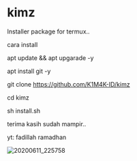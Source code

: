 # kimz
Installer package for termux..

cara install

apt update && apt upgarade -y

apt install git -y

git clone https://github.com/K1M4K-ID/kimz

cd kimz

sh install.sh

terima kasih sudah mampir..

yt: fadillah ramadhan

![20200611_225758](https://user-images.githubusercontent.com/46388169/84411286-72a84d80-ac38-11ea-9ae1-187548c841ad.jpg)
